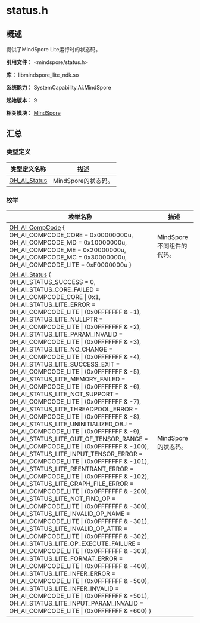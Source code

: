 # status.h


## 概述

提供了MindSpore Lite运行时的状态码。

**引用文件：** <mindspore/status.h>

**库：** libmindspore_lite_ndk.so

**系统能力：** SystemCapability.Ai.MindSpore

**起始版本：** 9

**相关模块：** [MindSpore](_mind_spore.md)


## 汇总


### 类型定义

| 类型定义名称 | 描述 |
| -------- | -------- |
| [OH_AI_Status](_mind_spore.md#oh_ai_status-1) | MindSpore的状态码。 |


### 枚举

| 枚举名称 | 描述 |
| -------- | -------- |
| [OH_AI_CompCode](_mind_spore.md#oh_ai_compcode) { <br>OH_AI_COMPCODE_CORE = 0x00000000u,<br>OH_AI_COMPCODE_MD = 0x10000000u,<br>OH_AI_COMPCODE_ME = 0x20000000u,<br>OH_AI_COMPCODE_MC = 0x30000000u,<br>OH_AI_COMPCODE_LITE = 0xF0000000u } | MindSpore不同组件的代码。 |
| [OH_AI_Status](_mind_spore.md#oh_ai_status-1) {<br>OH_AI_STATUS_SUCCESS = 0, <br>OH_AI_STATUS_CORE_FAILED = OH_AI_COMPCODE_CORE \| 0x1, <br>OH_AI_STATUS_LITE_ERROR = OH_AI_COMPCODE_LITE \| (0x0FFFFFFF &amp; -1), <br>OH_AI_STATUS_LITE_NULLPTR = OH_AI_COMPCODE_LITE \| (0x0FFFFFFF &amp; -2), <br>OH_AI_STATUS_LITE_PARAM_INVALID = OH_AI_COMPCODE_LITE \| (0x0FFFFFFF &amp; -3), <br>OH_AI_STATUS_LITE_NO_CHANGE = OH_AI_COMPCODE_LITE \| (0x0FFFFFFF &amp; -4),<br>OH_AI_STATUS_LITE_SUCCESS_EXIT = OH_AI_COMPCODE_LITE \| (0x0FFFFFFF &amp; -5),<br>OH_AI_STATUS_LITE_MEMORY_FAILED = OH_AI_COMPCODE_LITE \| (0x0FFFFFFF &amp; -6),<br>OH_AI_STATUS_LITE_NOT_SUPPORT = OH_AI_COMPCODE_LITE \| (0x0FFFFFFF &amp; -7),<br>OH_AI_STATUS_LITE_THREADPOOL_ERROR = OH_AI_COMPCODE_LITE \| (0x0FFFFFFF &amp; -8),<br>OH_AI_STATUS_LITE_UNINITIALIZED_OBJ = OH_AI_COMPCODE_LITE \| (0x0FFFFFFF &amp; -9), <br>OH_AI_STATUS_LITE_OUT_OF_TENSOR_RANGE = OH_AI_COMPCODE_LITE \| (0x0FFFFFFF & -100), <br>OH_AI_STATUS_LITE_INPUT_TENSOR_ERROR = OH_AI_COMPCODE_LITE \| (0x0FFFFFFF & -101), <br>OH_AI_STATUS_LITE_REENTRANT_ERROR = OH_AI_COMPCODE_LITE \| (0x0FFFFFFF &amp; -102), <br>OH_AI_STATUS_LITE_GRAPH_FILE_ERROR = OH_AI_COMPCODE_LITE \| (0x0FFFFFFF & -200), <br>OH_AI_STATUS_LITE_NOT_FIND_OP = OH_AI_COMPCODE_LITE \| (0x0FFFFFFF &amp; -300),<br>OH_AI_STATUS_LITE_INVALID_OP_NAME = OH_AI_COMPCODE_LITE \| (0x0FFFFFFF &amp; -301), <br>OH_AI_STATUS_LITE_INVALID_OP_ATTR = OH_AI_COMPCODE_LITE \| (0x0FFFFFFF &amp; -302), <br>OH_AI_STATUS_LITE_OP_EXECUTE_FAILURE = OH_AI_COMPCODE_LITE \| (0x0FFFFFFF & -303),<br>OH_AI_STATUS_LITE_FORMAT_ERROR = OH_AI_COMPCODE_LITE \| (0x0FFFFFFF &amp; -400), <br>OH_AI_STATUS_LITE_INFER_ERROR = OH_AI_COMPCODE_LITE \| (0x0FFFFFFF &amp; -500), <br>OH_AI_STATUS_LITE_INFER_INVALID = OH_AI_COMPCODE_LITE \| (0x0FFFFFFF &amp; -501), <br>OH_AI_STATUS_LITE_INPUT_PARAM_INVALID = OH_AI_COMPCODE_LITE \| (0x0FFFFFFF & -600) } | MindSpore的状态码。 |

